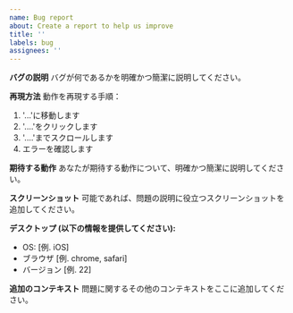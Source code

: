 ```yaml
---
name: Bug report
about: Create a report to help us improve
title: ''
labels: bug
assignees: ''
---
```


**バグの説明**
バグが何であるかを明確かつ簡潔に説明してください。

**再現方法**
動作を再現する手順：

1. '...'に移動します
2. '....'をクリックします
3. '....'までスクロールします
4. エラーを確認します

**期待する動作**
あなたが期待する動作について、明確かつ簡潔に説明してください。

**スクリーンショット**
可能であれば、問題の説明に役立つスクリーンショットを追加してください。

**デスクトップ (以下の情報を提供してください):**

- OS: [例. iOS]
- ブラウザ [例. chrome, safari]
- バージョン [例. 22]

**追加のコンテキスト**
問題に関するその他のコンテキストをここに追加してください。
